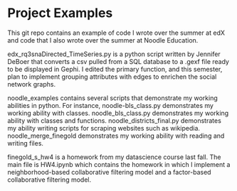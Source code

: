 Project Examples
=====================

This git repo contains an example of code I wrote over the summer at edX and code that I also wrote over the summer at Noodle Education.

edx_rq3snaDirected_TimeSeries.py is a python script written by Jennifer DeBoer that converts a csv pulled from a SQL database to a .gexf file ready to be displayed in Gephi. I edited the primary function, and this semester, plan to implement grouping attributes with edges to enrichen the social network graphs.

noodle_examples contains several scripts that demonstrate my working abilities in python. For instance, noodle-bls_class.py demonstrates my working ability with classes. noodle_bls_class.py demonstrates my working ability with classes and functions. noodle_districts_final.py demonstrates my ability writing scripts for scraping websites such as wikipedia. noodle_merge_finegold demonstrates my working ability with reading and writing files.

finegold_s_hw4 is a homework from my datascience course last fall. The main file is HW4.ipynb which contains the homework in which I implement a neighborhood-based collaborative filtering model and a factor-based collaborative filtering model. 